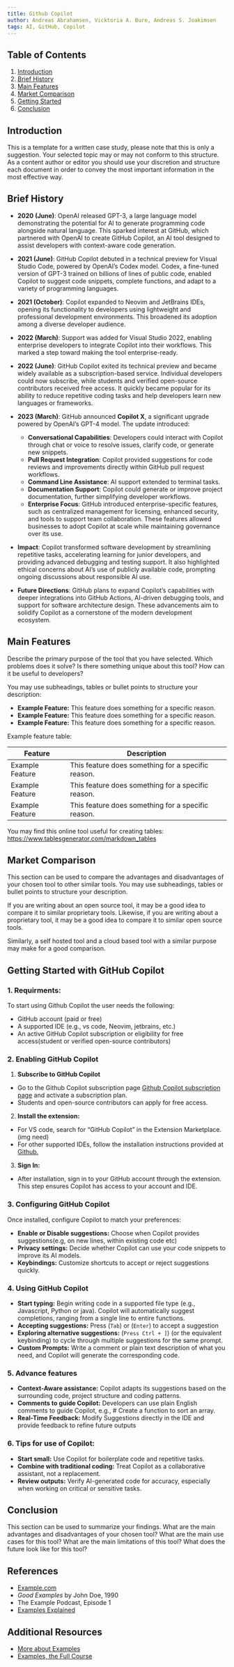 ```yaml
---
title: Github Copilot 
author: Andreas Abrahamsen, Vicktoria A. Bure, Andreas S. Joakimsen
tags: AI, GitHub, Copilot
---
```


## Table of Contents
1. [Introduction](#introduction)
2. [Brief History](#brief-history)
3. [Main Features](#main-features)
4. [Market Comparison](#market-comparison)
5. [Getting Started](#getting-started)
6. [Conclusion](#conclusion)

## Introduction

This is a template for a written case study, please note that this is only a suggestion. Your selected topic may or may not conform to this structure. As a content author or editor you should use your discretion and structure each document in order to convey the most important information in the most effective way.

## Brief History

- **2020 (June)**: OpenAI released GPT-3, a large language model demonstrating the potential for AI to generate programming code alongside natural language. This sparked interest at GitHub, which partnered with OpenAI to create GitHub Copilot, an AI tool designed to assist developers with context-aware code generation.

- **2021 (June)**: GitHub Copilot debuted in a technical preview for Visual Studio Code, powered by OpenAI’s Codex model. Codex, a fine-tuned version of GPT-3 trained on billions of lines of public code, enabled Copilot to suggest code snippets, complete functions, and adapt to a variety of programming languages.

- **2021 (October)**: Copilot expanded to Neovim and JetBrains IDEs, opening its functionality to developers using lightweight and professional development environments. This broadened its adoption among a diverse developer audience.

- **2022 (March)**: Support was added for Visual Studio 2022, enabling enterprise developers to integrate Copilot into their workflows. This marked a step toward making the tool enterprise-ready.

- **2022 (June)**: GitHub Copilot exited its technical preview and became widely available as a subscription-based service. Individual developers could now subscribe, while students and verified open-source contributors received free access. It quickly became popular for its ability to reduce repetitive coding tasks and help developers learn new languages or frameworks.

- **2023 (March)**: GitHub announced **Copilot X**, a significant upgrade powered by OpenAI’s GPT-4 model. The update introduced:
  - **Conversational Capabilities**: Developers could interact with Copilot through chat or voice to resolve issues, clarify code, or generate new snippets.
  - **Pull Request Integration**: Copilot provided suggestions for code reviews and improvements directly within GitHub pull request workflows.
  - **Command Line Assistance**: AI support extended to terminal tasks.
  - **Documentation Support**: Copilot could generate or improve project documentation, further simplifying developer workflows.
  - **Enterprise Focus**: GitHub introduced enterprise-specific features, such as centralized management for licensing, enhanced security, and tools to support team collaboration. These features allowed businesses to adopt Copilot at scale while maintaining governance over its use.

- **Impact**: Copilot transformed software development by streamlining repetitive tasks, accelerating learning for junior developers, and providing advanced debugging and testing support. It also highlighted ethical concerns about AI’s use of publicly available code, prompting ongoing discussions about responsible AI use.

- **Future Directions**: GitHub plans to expand Copilot’s capabilities with deeper integrations into GitHub Actions, AI-driven debugging tools, and support for software architecture design. These advancements aim to solidify Copilot as a cornerstone of the modern development ecosystem.

## Main Features

Describe the primary purpose of the tool that you have selected. Which problems does it solve? Is there something unique about this tool? How can it be useful to developers?

You may use subheadings, tables or bullet points to structure your description:
- **Example Feature:** This feature does something for a specific reason.
- **Example Feature:** This feature does something for a specific reason.
- **Example Feature:** This feature does something for a specific reason.

Example feature table:

| Feature | Description |
| --- | --- |
| Example Feature | This feature does something for a specific reason. |
| Example Feature | This feature does something for a specific reason. |
| Example Feature | This feature does something for a specific reason. |

You may find this online tool useful for creating tables: https://www.tablesgenerator.com/markdown_tables

## Market Comparison

This section can be used to compare the advantages and disadvantages of your chosen tool to other similar tools. You may use subheadings, tables or bullet points to structure your description.

If you are writing about an open source tool, it may be a good idea to compare it to similar proprietary tools. Likewise, if you are writing about a proprietary tool, it may be a good idea to compare it to similar open source tools.

Similarly, a self hosted tool and a cloud based tool with a similar purpose may make for a good comparison.

## Getting Started with GitHub Copilot


### 1. Requirments:
To start using Github Copilot the user needs the following:
- GitHub account (paid or free)
- A supported IDE (e.g., vs code, Neovim, jetbrains, etc.)
- An active GitHub Copilot subscription or eligibility for free access(student or verified open-source contributors)


### 2. Enabling GitHub Copilot
  1. **Subscribe to GitHub Copilot**
  - Go to the Github Copilot subscription page [Github Copilot subscription page](https://github.com/features/copilot#pricing) and activate a subscription plan.
  - Students and open-source contributors can apply for free access.
  2.  **Install the extension:**
  - For VS code, search for “GitHub Copilot” in the Extension Marketplace.(img need)
   - For other supported IDEs, follow the installation instructions provided at [Github.]( https://docs.github.com/en/copilot)
  3. **Sign In:**
  - After installation, sign in to your GitHub account through the extension. This step ensures Copilot has access to your account and IDE.

### 3. Configuring GitHub Copilot
Once installed, configure Copilot to match your preferences:
- **Enable or Disable suggestions:** Choose when Copilot provides suggestions(e.g, on new lines, within existing code etc)
- **Privacy settings:** Decide whether Copilot can use your code snippets to improve its AI models.
- **Keybindings:** Customize shortcuts to accept or reject suggestions quickly.

### 4. Using GitHub Copilot
- **Start typing:** Begin writing code in a supported file type (e.g., Javascript, Python or java). Copilot will automatically suggest completions, ranging from a single line to entire functions.
- **Accepting suggestions:** Press (`Tab`)  or (`Enter`) to accept a suggestion 
- **Exploring alternative suggestions:** (`Press Ctrl + ]`) (or the equivalent keybinding) to cycle through multiple suggestions for the same prompt.
- **Custom Prompts:** Write a comment or plain text description of what you need, and Copilot will generate the corresponding code.


### 5. Advance features
- **Context-Aware assistance:** Copilot adapts its suggestions based on the surrounding code, project structure and coding patterns.
- **Comments to guide Copilot:** Developers can use plain English comments to guide Copilot, e.g., # Create a function to sort an array.
- **Real-Time Feedback:** Modify Suggestions directly in the IDE and provide feedback to refine future outputs

### 6. Tips for use of Copilot: 
- **Start small:** Use Copilot for boilerplate code and repetitive tasks. 
- **Combine with traditional coding:** Treat Copilot as a collaborative assistant, not a replacement.
- **Review outputs:** Verify AI-generated code for accuracy, especially when working on critical or sensitive tasks.


## Conclusion

This section can be used to summarize your findings. What are the main advantages and disadvantages of your chosen tool? What are the main use cases for this tool? What are the main limitations of this tool? What does the future look like for this tool?

## References

- [Example.com](https://example.com)
- *Good Examples* by John Doe, 1990
- The Example Podcast, Episode 1
- [Examples Explained](https://youtu.be/dQw4w9WgXcQ)

## Additional Resources

- [More about Examples](https://example.com)
- [Examples, the Full Course](https://youtu.be/dQw4w9WgXcQ)
